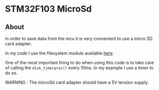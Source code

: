 # STM32F103 MicroSd

## About

In order to save data from the mcu it is very convenient to use a micro SD card adapter.

In my code I use the filesystem module available [here](http://elm-chan.org/fsw/ff/00index_e.html).

One of the most important thing to do when using this code is to take care of calling the `disk_timerproc()` every 10ms.
In my example I use a timer to do so.

WARNING : The microSd card adapter should have a 5V tension supply.
